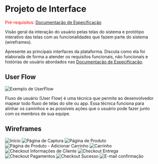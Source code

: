 
# Projeto de Interface

<span style="color:red">Pré-requisitos: <a href="2-Especificação do Projeto.md"> Documentação de Especificação</a></span>

Visão geral da interação do usuário pelas telas do sistema e protótipo interativo das telas com as funcionalidades que fazem parte do sistema (wireframes).

 Apresente as principais interfaces da plataforma. Discuta como ela foi elaborada de forma a atender os requisitos funcionais, não funcionais e histórias de usuário abordados nas <a href="2-Especificação do Projeto.md"> Documentação de Especificação</a>.

## User Flow

![Exemplo de UserFlow](img/user-flow.jpeg)

Fluxo de usuário (User Flow) é uma técnica que permite ao desenvolvedor mapear todo fluxo de telas do site ou app. Essa técnica funciona para alinhar os caminhos e as possíveis ações que o usuário pode fazer junto com os membros de sua equipe.

## Wireframes

![Início](img/wireframe-inicio.png)
![Página de Captura](img/wireframe-pagina-de-captura.png)
![Página de Produto](img/wireframe-pagina-de-produto.png)
![Página de Produto - Adicionar Carrinho](img/wireframe-pagina-de-produto-adicionar-ao-carrinho.png)
![Carrinho](img/wireframe-carrinho.png)
![Checkout Informações de Cliente](img/wireframe-checkout-informacoes-cliente.png)
![Checkout Entrega](img/wireframe-checkout-entrega.png)
![Checkout Pagamentos](img/wireframe-checkout-pagamento.png)
![Checkout Sucesso](img/wireframe-checkout-sucesso.png)
![E-mail confirmação](img/wireframe-email-confirmation.png)
